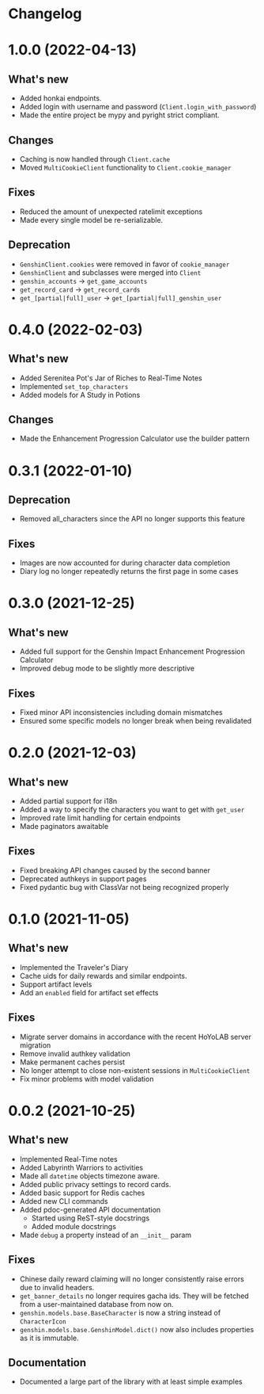 # Changelog

# 1.0.0 (2022-04-13)

## What's new

- Added honkai endpoints.
- Added login with username and password (`Client.login_with_password`)
- Made the entire project be mypy and pyright strict compliant.

## Changes

- Caching is now handled through `Client.cache`
- Moved `MultiCookieClient` functionality to `Client.cookie_manager`

## Fixes

- Reduced the amount of unexpected ratelimit exceptions
- Made every single model be re-serializable.

## Deprecation

- `GenshinClient.cookies` were removed in favor of `cookie_manager`
- `GenshinClient` and subclasses were merged into `Client`
- `genshin_accounts` -> `get_game_accounts`
- `get_record_card` -> `get_record_cards`
- `get_[partial|full]_user` -> `get_[partial|full]_genshin_user`

# 0.4.0 (2022-02-03)

## What's new

- Added Serenitea Pot's Jar of Riches to Real-Time Notes
- Implemented `set_top_characters`
- Added models for A Study in Potions

## Changes

- Made the Enhancement Progression Calculator use the builder pattern

# 0.3.1 (2022-01-10)

## Deprecation

- Removed all_characters since the API no longer supports this feature

## Fixes

- Images are now accounted for during character data completion
- Diary log no longer repeatedly returns the first page in some cases

# 0.3.0 (2021-12-25)

## What's new

- Added full support for the Genshin Impact Enhancement Progression Calculator
- Improved debug mode to be slightly more descriptive

## Fixes

- Fixed minor API inconsistencies including domain mismatches
- Ensured some specific models no longer break when being revalidated

# 0.2.0 (2021-12-03)

## What's new

- Added partial support for i18n
- Added a way to specify the characters you want to get with `get_user`
- Improved rate limit handling for certain endpoints
- Made paginators awaitable

## Fixes

- Fixed breaking API changes caused by the second banner
- Deprecated authkeys in support pages
- Fixed pydantic bug with ClassVar not being recognized properly

# 0.1.0 (2021-11-05)

## What's new

- Implemented the Traveler's Diary
- Cache uids for daily rewards and similar endpoints.
- Support artifact levels
- Add an `enabled` field for artifact set effects

## Fixes

- Migrate server domains in accordance with the recent HoYoLAB server migration
- Remove invalid authkey validation
- Make permanent caches persist
- No longer attempt to close non-existent sessions in `MultiCookieClient`
- Fix minor problems with model validation

# 0.0.2 (2021-10-25)

## What's new

- Implemented Real-Time notes
- Added Labyrinth Warriors to activities
- Made all `datetime` objects timezone aware.
- Added public privacy settings to record cards.
- Added basic support for Redis caches
- Added new CLI commands
- Added pdoc-generated API documentation
  - Started using ReST-style docstrings
  - Added module docstrings
- Made `debug` a property instead of an `__init__` param

## Fixes

- Chinese daily reward claiming will no longer consistently raise errors due to invalid headers.
- `get_banner_details` no longer requires gacha ids. They will be fetched from a user-maintained database from now on.
- `genshin.models.base.BaseCharacter` is now a string instead of `CharacterIcon`
- `genshin.models.base.GenshinModel.dict()` now also includes properties as it is immutable.

## Documentation

- Documented a large part of the library with at least simple examples
